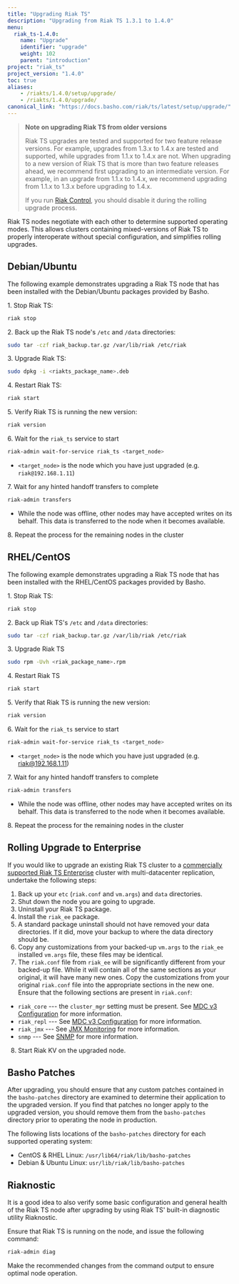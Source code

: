 ```yaml
---
title: "Upgrading Riak TS"
description: "Upgrading from Riak TS 1.3.1 to 1.4.0"
menu:
  riak_ts-1.4.0:
    name: "Upgrade"
    identifier: "upgrade"
    weight: 102
    parent: "introduction"
project: "riak_ts"
project_version: "1.4.0"
toc: true
aliases:
    - /riakts/1.4.0/setup/upgrade/
    - /riakts/1.4.0/upgrade/
canonical_link: "https://docs.basho.com/riak/ts/latest/setup/upgrade/"
---
```


[use admin riak control]: /riak/kv/2.1.4/using/admin/riak-control
[use admin commands]: /riak/kv/2.1.4/using/admin/commands
[use admin riak-admin]: /riak/kv/2.1.4/using/admin/riak-admin
[usage secondary-indexes]: /riak/kv/2.1.4/developing/usage/secondary-indexes
[riak ts enterprise]: http://basho.com/products/riak-ts/
[cluster ops mdc]: /riak/kv/2.1.4/using/cluster-operations/v3-multi-datacenter
[config v3 mdc]: /riak/kv/2.1.4/configuring/v3-multi-datacenter
[jmx monitor]: /riak/kv/2.1.4/using/reference/jmx
[snmp]: /riak/kv/2.1.4/using/reference/snmp

>**Note on upgrading Riak TS from older versions**
>
>Riak TS upgrades are tested and supported for two feature release versions.
For example, upgrades from 1.3.x to 1.4.x are tested and supported,
while upgrades from 1.1.x to 1.4.x are not. When upgrading to a new
version of Riak TS that is more than two feature releases ahead, we
recommend first upgrading to an intermediate version. For example, in an
upgrade from 1.1.x to 1.4.x, we recommend upgrading from 1.1.x to 1.3.x
before upgrading to 1.4.x.
>
>If you run [Riak Control][use admin riak control], you should disable it during the rolling upgrade process.

Riak TS nodes negotiate with each other to determine supported
operating modes. This allows clusters containing mixed-versions of Riak TS
to properly interoperate without special configuration, and simplifies
rolling upgrades.

## Debian/Ubuntu

The following example demonstrates upgrading a Riak TS node that has been
installed with the Debian/Ubuntu packages provided by Basho.

1\. Stop Riak TS:

```bash
riak stop
```


2\. Back up the Riak TS node's `/etc` and `/data` directories:

```bash
sudo tar -czf riak_backup.tar.gz /var/lib/riak /etc/riak
```


3\. Upgrade Riak TS:

```bash
sudo dpkg -i <riakts_package_name>.deb
```


4\. Restart Riak TS:

```bash
riak start
```


5\. Verify Riak TS is running the new version:

```bash
riak version
```


6\. Wait for the `riak_ts` service to start

```bash
riak-admin wait-for-service riak_ts <target_node>
```

* `<target_node>` is the node which you have just upgraded (e.g.
`riak@192.168.1.11`)

7\. Wait for any hinted handoff transfers to complete

```bash
riak-admin transfers
```

* While the node was offline, other nodes may have accepted writes on its
behalf. This data is transferred to the node when it becomes available.

8\. Repeat the process for the remaining nodes in the cluster


## RHEL/CentOS

The following example demonstrates upgrading a Riak TS node that has been
installed with the RHEL/CentOS packages provided by Basho.

1\. Stop Riak TS:

```bash
riak stop
```

2\. Back up Riak TS's `/etc` and `/data` directories:

```bash
sudo tar -czf riak_backup.tar.gz /var/lib/riak /etc/riak
```

3\. Upgrade Riak TS

```bash
sudo rpm -Uvh <riak_package_name>.rpm
```

4\. Restart Riak TS

```bash
riak start
```

5\. Verify that Riak TS is running the new version:

```bash
riak version
```


6\. Wait for the `riak_ts` service to start

```bash
riak-admin wait-for-service riak_ts <target_node>
```

* `<target_node>` is the node which you have just upgraded (e.g.
riak@192.168.1.11)

7\. Wait for any hinted handoff transfers to complete

```bash
riak-admin transfers
```

* While the node was offline, other nodes may have accepted writes on its
behalf. This data is transferred to the node when it becomes available.

8\. Repeat the process for the remaining nodes in the cluster

## Rolling Upgrade to Enterprise

If you would like to upgrade an existing Riak TS cluster to a [commercially supported Riak TS Enterprise][riak ts enterprise] cluster with multi-datacenter replication, undertake the following steps:

1. Back up your `etc` (`riak.conf` and `vm.args`) and `data`
directories.
2. Shut down the node you are going to upgrade.
3. Uninstall your Riak TS package.
4. Install the `riak_ee` package.
5. A standard package uninstall should not have removed your data
   directories. If it did, move your backup to where the data directory
   should be.
6. Copy any customizations from your backed-up `vm.args` to the
   `riak_ee` installed `vm.args` file, these files may be identical.
7. The `riak.conf` file from `riak_ee` will be significantly different from your backed-up file. While it will contain all of the same sections as your original, it will have many new ones. Copy the customizations from your original `riak.conf` file into the appropriate sections in the new one. Ensure that the following sections are present in `riak.conf`:
  * `riak_core` --- the `cluster_mgr` setting must be present. See [MDC v3 Configuration][config v3 mdc] for more information.
  * `riak_repl` --- See [MDC v3 Configuration][config v3 mdc] for more information.
  * `riak_jmx` --- See [JMX Monitoring][jmx monitor] for more information.
  * `snmp` --- See [SNMP][snmp] for more information.
8. Start Riak KV on the upgraded node.

## Basho Patches

After upgrading, you should ensure that any custom patches contained in
the `basho-patches` directory are examined to determine their
application to the upgraded version. If you find that patches no longer
apply to the upgraded version, you should remove them from the
`basho-patches` directory prior to operating the node in production.

The following lists locations of the `basho-patches` directory for
each supported operating system:

- CentOS & RHEL Linux: `/usr/lib64/riak/lib/basho-patches`
- Debian & Ubuntu Linux: `usr/lib/riak/lib/basho-patches`

## Riaknostic

It is a good idea to also verify some basic configuration and general
health of the Riak TS node after upgrading by using Riak TS' built-in
diagnostic utility Riaknostic.

Ensure that Riak TS is running on the node, and issue the following
command:

```bash
riak-admin diag
```

Make the recommended changes from the command output to ensure optimal
node operation.
